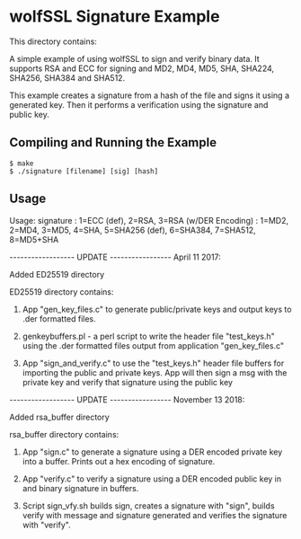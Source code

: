 # wolfSSL Signature Example

This directory contains:

A simple example of using wolfSSL to sign and verify binary data. It supports RSA and ECC for signing and MD2, MD4, MD5, SHA, SHA224, SHA256, SHA384 and SHA512.

This example creates a signature from a hash of the file and signs it using a generated key. Then it performs a verification using the signature and public key.


## Compiling and Running the Example

```
$ make
$ ./signature [filename] [sig] [hash]
```

## Usage

Usage: signature <filename> <sig> <hash>
  <sig>: 1=ECC (def), 2=RSA, 3=RSA (w/DER Encoding)
  <hash>: 1=MD2, 2=MD4, 3=MD5, 4=SHA, 5=SHA256 (def), 6=SHA384, 7=SHA512, 8=MD5+SHA

------------------ UPDATE -----------------
April 11 2017:

Added ED25519 directory

ED25519 directory contains:

1. App "gen_key_files.c" to generate public/private keys and output keys to .der
formatted files.

2. genkeybuffers.pl - a perl script to write the header file "test_keys.h" using
   the .der formatted files output from application "gen_key_files.c"

3. App "sign_and_verify.c" to use the "test_keys.h" header file buffers for
   importing the public and private keys. App will then sign a msg with the
   private key and verify that signature using the public key

------------------ UPDATE -----------------
November 13 2018:

Added rsa_buffer directory

rsa_buffer directory contains:

1. App "sign.c" to generate a signature using a DER encoded private key into a
   buffer. Prints out a hex encoding of signature.

2. App "verify.c" to verify a signature using a DER encoded public key in and
   binary signature in buffers.

3. Script sign_vfy.sh builds sign, creates a signature with "sign", builds
   verify with message and signature generated and verifies the signature with
   "verify".

